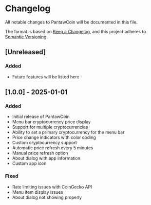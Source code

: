 # Changelog

All notable changes to PantawCoin will be documented in this file.

The format is based on [Keep a Changelog](https://keepachangelog.com/en/1.0.0/),
and this project adheres to [Semantic Versioning](https://semver.org/spec/v2.0.0.html).

## [Unreleased]

### Added
- Future features will be listed here

## [1.0.0] - 2025-01-01

### Added
- Initial release of PantawCoin
- Menu bar cryptocurrency price display
- Support for multiple cryptocurrencies
- Ability to set a primary cryptocurrency for the menu bar
- Price change indicators with color coding
- Custom cryptocurrency support
- Automatic price refresh every 5 minutes
- Manual price refresh option
- About dialog with app information
- Custom app icon

### Fixed
- Rate limiting issues with CoinGecko API
- Menu item display issues
- About dialog not showing properly 